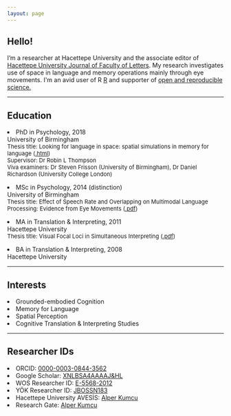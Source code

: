 ```yaml
---
layout: page
---
```

<p><h2>Hello!</h2>
<p>I’m a researcher at Hacettepe University and the associate editor of <a href="http://www.edebiyat.hacettepe.edu.tr/eng-dergiler.php" target="_blank">Hacettepe University Journal of Faculty of Letters</a>. My research investigates use of space in language and memory operations mainly through eye movements. I'm an avid user of R <a href="https://www.r-project.org" target="_blank">R</a> and supporter of <a href="https://osf.io/5egx4" target="_blank">open and reproducible science.</a>
<hr>
<p><h2>Education</h2>
<p><li>PhD in Psychology, 2018</li>
University of Birmingham<br>
<font size="2.5">Thesis title: Looking for language in space: spatial simulations in memory for language (<a href="https://etheses.bham.ac.uk/id/eprint/8842/" target="_blank">.html</a>)<br>
Supervisor: Dr Robin L Thompson<br>
Viva examiners: Dr Steven Frisson (University of Birmingham), Dr Daniel Richardson (University College London)</font><br>
<p><li>MSc in Psychology, 2014 (distinction)</li>
University of Birmingham<br>
<font size="2.5">Thesis title: Effect of Speech Rate and Overlapping on Multimodal Language Processing: Evidence from Eye Movements (<a href="alperkumcu.github.io/Effect of Speech Rate and Overlapping on Multimodal Language Processing.pdf" target="_blank">.pdf</a>)</font><br>
<p><li>MA in Translation & Interpreting, 2011</li>
Hacettepe University<br>
<font size="2.5">Thesis title: Visual Focal Loci in Simultaneous Interpreting (<a href="alperkumcu.github.io/Visual Focal Loci in Simultaneous Interpreting.pdf" target="_blank">.pdf</a>)</font><br>
<p><li>BA in Translation & Interpreting, 2008</li>
Hacettepe University</p>
<hr>
<p><h2>Interests</h2>
<li>Grounded-embodied Cognition</li>
<li>Memory for Language</li>
<li>Spatial Perception</li>
<li>Cognitive Translation & Interpreting Studies</li></p>
<hr>
<p><h2>Researcher IDs</h2>
<li>ORCID: <a href="https://orcid.org/0000-0003-0844-3562" target="_blank">0000-0003-0844-3562</a></li>
<li>Google Scholar: <a href="https://scholar.google.com/citations?hl=tr&user=xNlBSa4AAAAJ" target="_blank">XNLBSA4AAAAJ&HL</a></li>
<li>WOS Researcher ID: <a href="https://publons.com/researcher/1692089/alper-kumcu/" target="_blank">E-5568-2012</a></li>
<li>YÖK Researcher ID: <a href="https://akademik.yok.gov.tr/AkademikArama/AkademisyenGorevOgrenimBilgileri?islem=direct&authorId=86966C50F3A66534" target="_blank">JBOSSN183</a></li>
<li>Hacettepe University AVESİS: <a href="https://avesis.hacettepe.edu.tr/alperkumcu" target="_blank">Alper Kumcu</a></li>
<li>Research Gate: <a href="https://www.researchgate.net/profile/Alper_Kumcu" target="_blank">Alper Kumcu</a></li></p>
